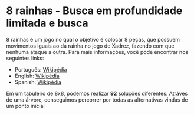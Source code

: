 8 rainhas - Busca em profundidade limitada e busca
==============

8 rainhas é um jogo no qual o objetivo é colocar 8 peças, que possuem movimentos
iguais ao da rainha no jogo de Xadrez, fazendo com que nenhuma ataque a outra.
Para mais informações, você pode encontrar nos seguintes links:

- Português: <a href="http://pt.wikipedia.org/wiki/Problema_das_oito_damas">Wikipédia</a>
- English: <a href="http://en.wikipedia.org/wiki/Eight_queens_puzzle">Wikipédia</a>
- Spanish: <a href="http://es.wikipedia.org/wiki/Problema_de_las_ocho_reinas">Wikipédia</a>

Em um tabuleiro de 8x8, podemos realizar **92** soluções diferentes. Atráves de
uma árvore, conseguimos percorrer por todas as alternativas vindas de um ponto inicial